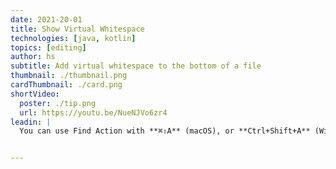```yaml
---
date: 2021-20-01
title: Show Virtual Whitespace
technologies: [java, kotlin]
topics: [editing]
author: hs
subtitle: Add virtual whitespace to the bottom of a file
thumbnail: ./thumbnail.png
cardThumbnail: ./card.png
shortVideo:
  poster: ./tip.png
  url: https://youtu.be/NueNJVo6zr4
leadin: |
  You can use Find Action with **⌘⇧A** (macOS), or **Ctrl+Shift+A** (Windows/Linux), and then type in 'Show virtual space at the bottom of the file'. This allows you to scroll past the end of the file so that the last line of text will be at the top of the window.


---
```


